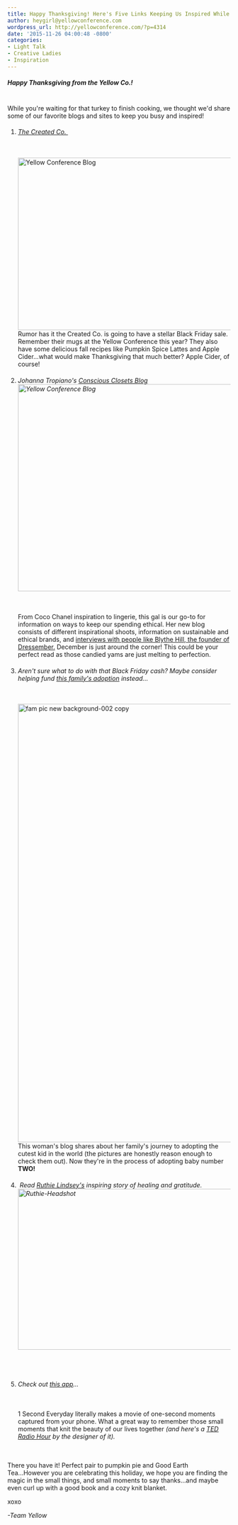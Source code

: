 ```yaml
---
title: Happy Thanksgiving! Here's Five Links Keeping Us Inspired While the Pie is Baking...
author: heygirl@yellowconference.com
wordpress_url: http://yellowconference.com/?p=4314
date: '2015-11-26 04:00:48 -0800'
categories:
- Light Talk
- Creative Ladies
- Inspiration
---
```

<h5>Happy Thanksgiving from the Yellow Co.!</h5><br />
While you're waiting for that turkey to finish cooking, we thought we'd share some of our favorite blogs and sites to keep you busy and inspired!</p>
<ol>
<li>
<h6><a href="http://thecreated.co/blogs/news" target="_blank">The Created Co.&nbsp;</a></h6><br />
<a href="http://yellowconference.com/wp-content/uploads/2015/11/IMG_5353.jpg"><img class="aligncenter size-full wp-image-4315" src="http://yellowconference.com/wp-content/uploads/2015/11/IMG_5353.jpg" alt="Yellow Conference Blog" width="700" height="389" /></a>Rumor has it the Created Co. is going to have a stellar Black Friday sale. Remember their mugs at the Yellow Conference this year? They also have some delicious fall recipes like Pumpkin Spice Lattes and Apple Cider...what would make Thanksgiving that much better? Apple Cider, of course!</li></p>
<li>
<h6>Johanna Tropiano's&nbsp;<a href="http://www.consciousclosets.co/" target="_blank">Conscious Closets Blog</a><br />
<a href="http://yellowconference.com/wp-content/uploads/2015/11/BotanicaWorkshop_for_ConsciousClosets-01.jpg"><img class="aligncenter size-full wp-image-4316" src="http://yellowconference.com/wp-content/uploads/2015/11/BotanicaWorkshop_for_ConsciousClosets-01.jpg" alt="Yellow Conference Blog" width="700" height="467" /></a></h6><br />
From Coco Chanel inspiration to lingerie, this gal is our go-to for information on ways to keep our spending ethical. Her new blog consists of different inspirational shoots, information on sustainable and ethical brands, and&nbsp;<a href="http://www.consciousclosets.co/blog/2015/10/27/conscious-closets-and-blythe-hill" target="_blank">interviews with people like Blythe Hill, the founder of Dressember.</a>&nbsp;December is just around the corner! This could be your perfect read as those candied yams are just melting to perfection.</li></p>
<li>
<h6>Aren't sure what to do with that Black Friday cash? Maybe consider helping fund <a href="http://www.melinda-ann.com/search/label/Our%20House" target="_blank">this family's adoption</a> instead...</h6><br />
<a href="http://yellowconference.com/wp-content/uploads/2015/11/fam-pic-new-background-002-copy.jpg"><img class="aligncenter size-full wp-image-4353" src="http://yellowconference.com/wp-content/uploads/2015/11/fam-pic-new-background-002-copy.jpg" alt="fam pic new background-002 copy" width="700" height="989" /></a>This woman's blog shares about her family's journey to adopting the cutest kid in the world (the pictures are honestly reason enough to check them out). Now they're in the process of adopting baby number <strong>TWO!</strong></li></p>
<li>
<h6>&nbsp;Read <a href="http://www.ruthielindsey.com/hello/" target="_blank">Ruthie Lindsey's</a> inspiring story of healing and gratitude.&nbsp;<a href="http://yellowconference.com/wp-content/uploads/2015/11/Ruthie-Headshot.jpg"><img class="aligncenter size-full wp-image-4317" src="http://yellowconference.com/wp-content/uploads/2015/11/Ruthie-Headshot.jpg" alt="Ruthie-Headshot" width="700" height="363" /></a></h6><br />
</li></p>
<li>
<h6>Check out <a href="http://www.1secondeveryday.com/" target="_blank">this app</a>...</h6><br />
1 Second Everyday literally makes a movie of one-second moments captured from your phone. What a great way to remember&nbsp;those small moments that knit the beauty of our lives together&nbsp;<em>(and here's a <a href="http://www.npr.org/2015/06/19/414973612/can-you-remember-your-life-one-second-at-a-time" target="_blank">TED Radio Hour</a> by the designer of it).&nbsp;</em></li><br />
</ol><br />
There you have it! Perfect pair to&nbsp;pumpkin pie and Good Earth Tea...However you are celebrating this holiday, we hope you are finding the magic in the small things, and small moments to say thanks...and maybe even curl up with a good book and a cozy knit blanket.</p>
<p>xoxo</p>
<p><em>-Team Yellow&nbsp;</em></p>
